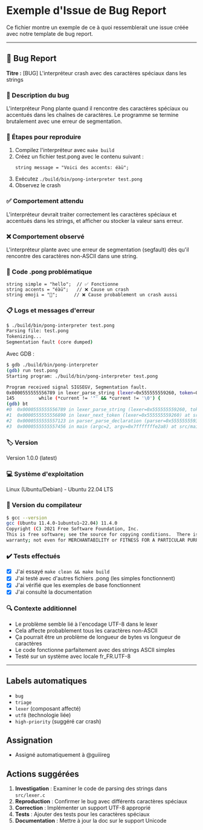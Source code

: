 # Exemple d'Issue de Bug Report

Ce fichier montre un exemple de ce à quoi ressemblerait une issue créée avec notre template de bug report.

---

## 🐛 Bug Report

**Titre :** [BUG] L'interpréteur crash avec des caractères spéciaux dans les strings

### 📝 Description du bug

L'interpréteur Pong plante quand il rencontre des caractères spéciaux ou accentués dans les chaînes de caractères. Le programme se termine brutalement avec une erreur de segmentation.

### 🔄 Étapes pour reproduire

1. Compilez l'interpréteur avec `make build`
2. Créez un fichier test.pong avec le contenu suivant :
   ```pong
   string message = "Voici des accents: éàü";
   ```
3. Exécutez `./build/bin/pong-interpreter test.pong`
4. Observez le crash

### ✅ Comportement attendu

L'interpréteur devrait traiter correctement les caractères spéciaux et accentués dans les strings, et afficher ou stocker la valeur sans erreur.

### ❌ Comportement observé

L'interpréteur plante avec une erreur de segmentation (segfault) dès qu'il rencontre des caractères non-ASCII dans une string.

### 📄 Code .pong problématique

```pong
string simple = "hello";  // ✅ Fonctionne
string accents = "éàü";   // ❌ Cause un crash
string emoji = "🎉";      // ❌ Cause probablement un crash aussi
```

### 📋 Logs et messages d'erreur

```bash
$ ./build/bin/pong-interpreter test.pong
Parsing file: test.pong
Tokenizing...
Segmentation fault (core dumped)
```

Avec GDB :
```bash
$ gdb ./build/bin/pong-interpreter
(gdb) run test.pong
Starting program: ./build/bin/pong-interpreter test.pong

Program received signal SIGSEGV, Segmentation fault.
0x0000555555556789 in lexer_parse_string (lexer=0x555555559260, token=0x7fffffffe100) at src/lexer.c:145
145         while (*current != '"' && *current != '\0') {
(gdb) bt
#0  0x0000555555556789 in lexer_parse_string (lexer=0x555555559260, token=0x7fffffffe100) at src/lexer.c:145
#1  0x0000555555556890 in lexer_next_token (lexer=0x555555559260) at src/lexer.c:89
#2  0x0000555555557123 in parser_parse_declaration (parser=0x555555559300) at src/parser.c:67
#3  0x0000555555557456 in main (argc=2, argv=0x7fffffffe2a8) at src/main.c:45
```

### 🏷️ Version

Version 1.0.0 (latest)

### 💻 Système d'exploitation

Linux (Ubuntu/Debian) - Ubuntu 22.04 LTS

### 🔧 Version du compilateur

```bash
$ gcc --version
gcc (Ubuntu 11.4.0-1ubuntu1~22.04) 11.4.0
Copyright (C) 2021 Free Software Foundation, Inc.
This is free software; see the source for copying conditions.  There is NO
warranty; not even for MERCHANTABILITY or FITNESS FOR A PARTICULAR PURPOSE.
```

### ✔️ Tests effectués

- [x] J'ai essayé `make clean && make build`
- [x] J'ai testé avec d'autres fichiers .pong (les simples fonctionnent)
- [x] J'ai vérifié que les exemples de base fonctionnent
- [x] J'ai consulté la documentation

### 🔍 Contexte additionnel

- Le problème semble lié à l'encodage UTF-8 dans le lexer
- Cela affecte probablement tous les caractères non-ASCII
- Ça pourrait être un problème de longueur de bytes vs longueur de caractères
- Le code fonctionne parfaitement avec des strings ASCII simples
- Testé sur un système avec locale fr_FR.UTF-8

---

## Labels automatiques

- `bug` 
- `triage`
- `lexer` (composant affecté)
- `utf8` (technologie liée)
- `high-priority` (suggéré car crash)

## Assignation

- Assigné automatiquement à @guiiireg

## Actions suggérées

1. **Investigation** : Examiner le code de parsing des strings dans `src/lexer.c`
2. **Reproduction** : Confirmer le bug avec différents caractères spéciaux  
3. **Correction** : Implémenter un support UTF-8 approprié
4. **Tests** : Ajouter des tests pour les caractères spéciaux
5. **Documentation** : Mettre à jour la doc sur le support Unicode
